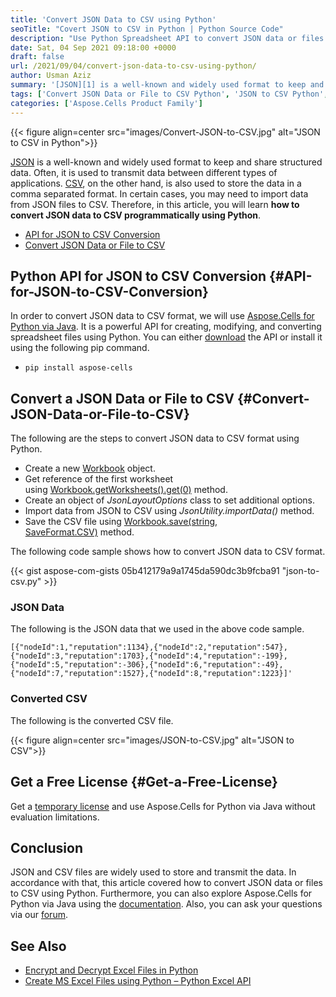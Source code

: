 ```yaml
---
title: 'Convert JSON Data to CSV using Python'
seoTitle: "Covert JSON to CSV in Python | Python Source Code"
description: "Use Python Spreadsheet API to convert JSON data or files to CSV format using Python. Automate JSON to CSV conversion in your Python applications."
date: Sat, 04 Sep 2021 09:18:00 +0000
draft: false
url: /2021/09/04/convert-json-data-to-csv-using-python/
author: Usman Aziz
summary: '[JSON][1] is a well-known and widely used format to keep and share structured data. Often, it is used to transmit data between different types of applications. [CSV][2], on the other hand, is also used to store the data in a comma separated format. In certain cases, you may need to import data from JSON files to CSV. Therefore, in this article, you will learn **how to convert JSON data to CSV programmatically using Python**.'
tags: ['Convert JSON Data or File to CSV Python', 'JSON to CSV Python', 'Python JSON to CSV Conversion']
categories: ['Aspose.Cells Product Family']
---
```




{{< figure align=center src="images/Convert-JSON-to-CSV.jpg" alt="JSON to CSV in Python">}}


[JSON][3] is a well-known and widely used format to keep and share structured data. Often, it is used to transmit data between different types of applications. [CSV][4], on the other hand, is also used to store the data in a comma separated format. In certain cases, you may need to import data from JSON files to CSV. Therefore, in this article, you will learn **how to convert JSON data to CSV programmatically using Python**.

*   [API for JSON to CSV Conversion][5]
*   [Convert JSON Data or File to CSV][6]

## Python API for JSON to CSV Conversion {#API-for-JSON-to-CSV-Conversion}

In order to convert JSON data to CSV format, we will use [Aspose.Cells for Python via Java][7]. It is a powerful API for creating, modifying, and converting spreadsheet files using Python. You can either [download][8] the API or install it using the following pip command.

*   `pip install aspose-cells`

## Convert a JSON Data or File to CSV {#Convert-JSON-Data-or-File-to-CSV}

The following are the steps to convert JSON data to CSV format using Python.

*   Create a new [Workbook][9] object.
*   Get reference of the first worksheet using [Workbook.getWorksheets().get(0)][10] method.
*   Create an object of _JsonLayoutOptions_ class to set additional options.
*   Import data from JSON to CSV using _JsonUtility.importData()_ method.
*   Save the CSV file using [Workbook.save(string, SaveFormat.CSV)][11] method.

The following code sample shows how to convert JSON data to CSV format.

{{< gist aspose-com-gists 05b412179a9a1745da590dc3b9fcba91 "json-to-csv.py" >}}

### JSON Data

The following is the JSON data that we used in the above code sample.

```
[{"nodeId":1,"reputation":1134},{"nodeId":2,"reputation":547},{"nodeId":3,"reputation":1703},{"nodeId":4,"reputation":-199},{"nodeId":5,"reputation":-306},{"nodeId":6,"reputation":-49},{"nodeId":7,"reputation":1527},{"nodeId":8,"reputation":1223}]'
```

### Converted CSV

The following is the converted CSV file.



{{< figure align=center src="images/JSON-to-CSV.jpg" alt="JSON to CSV">}}


## Get a Free License {#Get-a-Free-License}

Get a [temporary license][12] and use Aspose.Cells for Python via Java without evaluation limitations.

## Conclusion

JSON and CSV files are widely used to store and transmit the data. In accordance with that, this article covered how to convert JSON data or files to CSV using Python. Furthermore, you can also explore Aspose.Cells for Python via Java using the [documentation][13]. Also, you can ask your questions via our [forum][14].

## See Also

*   [Encrypt and Decrypt Excel Files in Python][15]
*   [Create MS Excel Files using Python – Python Excel API][16]




[1]: https://docs.fileformat.com/web/json/
[2]: https://docs.fileformat.com/spreadsheet/csv/
[3]: https://docs.fileformat.com/web/json/
[4]: https://docs.fileformat.com/spreadsheet/csv/
[5]: #API-for-JSON-to-CSV-Conversion
[6]: #Convert-JSON-Data-or-File-to-CSV
[7]: https://products.aspose.com/cells/python-java/
[8]: https://downloads.aspose.com/cells/python
[9]: https://apireference.aspose.com/cells/python/asposecells.api/Workbook
[10]: https://apireference.aspose.com/cells/python/asposecells.api/worksheetcollection#Item%20(int)
[11]: https://apireference.aspose.com/cells/python/asposecells.api/workbook#save(java.lang.String,%20int)
[12]: https://purchase.aspose.com/temporary-license
[13]: https://docs.aspose.com/cells/pythonjava
[14]: https://forum.aspose.com/
[15]: https://blog.aspose.com/2021/06/01/encrypt-and-decrypt-excel-files-in-python/
[16]: https://blog.aspose.com/2020/08/19/create-excel-xls-xlsx-using-python-excel-api/





